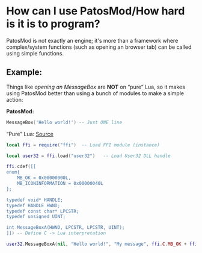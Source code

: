 # How can I use PatosMod/How hard is it is to program?

PatosMod is not exactly an engine; it's more than a framework where complex/system functions (such as opening an browser tab) can be called using simple functions.

## Example:

Things like _opening an MessageBox_ are **NOT** on “pure” Lua, so it makes using PatosMod better than using a bunch of modules to make a simple action:

**PatosMod:**
``` lua copy
MessageBox('Hello world!') -- Just ONE line
```

“Pure” Lua: [Source](https://stackoverflow.com/a/32920678/26411616)
``` lua copy
local ffi = require("ffi")  -- Load FFI module (instance)

local user32 = ffi.load("user32")   -- Load User32 DLL handle

ffi.cdef([[
enum{
    MB_OK = 0x00000000L,
    MB_ICONINFORMATION = 0x00000040L
};

typedef void* HANDLE;
typedef HANDLE HWND;
typedef const char* LPCSTR;
typedef unsigned UINT;

int MessageBoxA(HWND, LPCSTR, LPCSTR, UINT);
]]) -- Define C -> Lua interpretation

user32.MessageBoxA(nil, "Hello world!", "My message", ffi.C.MB_OK + ffi.C.MB_ICONINFORMATION)   -- Call C function 'MessageBoxA' from User32

```
